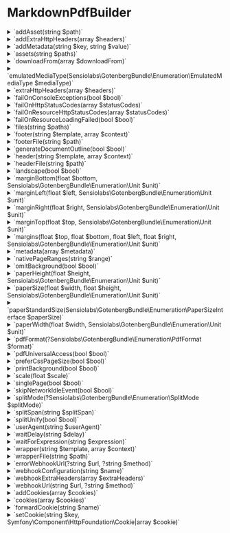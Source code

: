 # MarkdownPdfBuilder

<details><summary>`addAsset(string $path)`</summary>
Adds a file, like an image, font, stylesheet, and so on.
</details><details><summary>`addExtraHttpHeaders(array $headers)`</summary>
Adds extra HTTP headers that Chromium will send when loading the HTML<br />document. (default None).<br />

> [!TIP]
> See: [https://gotenberg.dev/docs/routes#custom-http-headers ](https://gotenberg.dev/docs/routes#custom-http-headers )
</details><details><summary>`addMetadata(string $key, string $value)`</summary>
The metadata to write.
</details><details><summary>`assets(string $paths)`</summary>
Adds additional files, like images, fonts, stylesheets, and so on (overrides any previous files).
</details><details><summary>`downloadFrom(array $downloadFrom)`</summary>
> [!TIP]
> See: [https://gotenberg.dev/docs/routes#download-from ](https://gotenberg.dev/docs/routes#download-from )
</details><details><summary>`emulatedMediaType(Sensiolabs\GotenbergBundle\Enumeration\EmulatedMediaType $mediaType)`</summary>
Forces Chromium to emulate, either "screen" or "print". (default "print").<br />

> [!TIP]
> See: [https://gotenberg.dev/docs/routes#console-exceptions](https://gotenberg.dev/docs/routes#console-exceptions)
</details><details><summary>`extraHttpHeaders(array $headers)`</summary>
Sets extra HTTP headers that Chromium will send when loading the HTML<br />document. (default None). (overrides any previous headers).<br />

> [!TIP]
> See: [https://gotenberg.dev/docs/routes#custom-http-headers-chromium ](https://gotenberg.dev/docs/routes#custom-http-headers-chromium )
</details><details><summary>`failOnConsoleExceptions(bool $bool)`</summary>
Forces GotenbergPdf to return a 409 Conflict response if there are<br />exceptions in the Chromium console. (default false).<br />

> [!TIP]
> See: [https://gotenberg.dev/docs/routes#console-exceptions](https://gotenberg.dev/docs/routes#console-exceptions)
</details><details><summary>`failOnHttpStatusCodes(array $statusCodes)`</summary>
Return a 409 Conflict response if the HTTP status code from<br />the main page is not acceptable. (default [499,599]). (overrides any previous configuration).<br />

> [!TIP]
> See: [https://gotenberg.dev/docs/routes#invalid-http-status-codes-chromium ](https://gotenberg.dev/docs/routes#invalid-http-status-codes-chromium )
</details><details><summary>`failOnResourceHttpStatusCodes(array $statusCodes)`</summary>
Return a 409 Conflict response if the HTTP status code from at least one resource is not acceptable.<br />(default None). (overrides any previous configuration).<br />

> [!TIP]
> See: [https://gotenberg.dev/docs/routes#invalid-http-status-codes-chromium ](https://gotenberg.dev/docs/routes#invalid-http-status-codes-chromium )
</details><details><summary>`failOnResourceLoadingFailed(bool $bool)`</summary>
Forces GotenbergScreenshot to return a 409 Conflict response if there are<br />exceptions load at least one resource. (default false).<br />

> [!TIP]
> See: [https://gotenberg.dev/docs/routes#network-errors-chromium](https://gotenberg.dev/docs/routes#network-errors-chromium)
</details><details><summary>`files(string $paths)`</summary></details><details><summary>`footer(string $template, array $context)`</summary></details><details><summary>`footerFile(string $path)`</summary>
HTML file containing the footer. (default None).
</details><details><summary>`generateDocumentOutline(bool $bool)`</summary>
Define whether the document outline should be embedded into the PDF. (Default false).<br />

> [!TIP]
> See: [https://gotenberg.dev/docs/routes#page-properties-chromium](https://gotenberg.dev/docs/routes#page-properties-chromium)
</details><details><summary>`header(string $template, array $context)`</summary></details><details><summary>`headerFile(string $path)`</summary>
HTML file containing the header. (default None).
</details><details><summary>`landscape(bool $bool)`</summary>
Sets the paper orientation to landscape. (Default false).<br />

> [!TIP]
> See: [https://gotenberg.dev/docs/routes#page-properties-chromium](https://gotenberg.dev/docs/routes#page-properties-chromium)
</details><details><summary>`marginBottom(float $bottom, Sensiolabs\GotenbergBundle\Enumeration\Unit $unit)`</summary></details><details><summary>`marginLeft(float $left, Sensiolabs\GotenbergBundle\Enumeration\Unit $unit)`</summary></details><details><summary>`marginRight(float $right, Sensiolabs\GotenbergBundle\Enumeration\Unit $unit)`</summary></details><details><summary>`marginTop(float $top, Sensiolabs\GotenbergBundle\Enumeration\Unit $unit)`</summary></details><details><summary>`margins(float $top, float $bottom, float $left, float $right, Sensiolabs\GotenbergBundle\Enumeration\Unit $unit)`</summary>
Overrides the default margins (e.g., 0.39), in inches.<br />

> [!TIP]
> See: [https://gotenberg.dev/docs/routes#page-properties-chromium](https://gotenberg.dev/docs/routes#page-properties-chromium)
</details><details><summary>`metadata(array $metadata)`</summary>
Resets the metadata.<br />

> [!TIP]
> See: [https://gotenberg.dev/docs/routes#metadata-chromium](https://gotenberg.dev/docs/routes#metadata-chromium)
> See: [https://exiftool.org/TagNames/XMP.html#pdf ](https://exiftool.org/TagNames/XMP.html#pdf )
</details><details><summary>`nativePageRanges(string $range)`</summary>
Page ranges to print, e.g., '1-5, 8, 11-13'. (default All pages).<br />

> [!TIP]
> See: [https://gotenberg.dev/docs/routes#page-properties-chromium](https://gotenberg.dev/docs/routes#page-properties-chromium)
</details><details><summary>`omitBackground(bool $bool)`</summary>
Hides default white background and allows generating PDFs with<br />transparency. (Default false).<br />

> [!TIP]
> See: [https://gotenberg.dev/docs/routes#page-properties-chromium](https://gotenberg.dev/docs/routes#page-properties-chromium)
</details><details><summary>`paperHeight(float $height, Sensiolabs\GotenbergBundle\Enumeration\Unit $unit)`</summary></details><details><summary>`paperSize(float $width, float $height, Sensiolabs\GotenbergBundle\Enumeration\Unit $unit)`</summary>
Overrides the default paper size, in inches.<br /><br />Examples of paper size (width x height):<br /><br />Letter - 8.5 x 11 (default)<br />Legal - 8.5 x 14<br />Tabloid - 11 x 17<br />Ledger - 17 x 11<br />A0 - 33.1 x 46.8<br />A1 - 23.4 x 33.1<br />A2 - 16.54 x 23.4<br />A3 - 11.7 x 16.54<br />A4 - 8.27 x 11.7<br />A5 - 5.83 x 8.27<br />A6 - 4.13 x 5.83<br />

> [!TIP]
> See: [https://gotenberg.dev/docs/routes#page-properties-chromium](https://gotenberg.dev/docs/routes#page-properties-chromium)
</details><details><summary>`paperStandardSize(Sensiolabs\GotenbergBundle\Enumeration\PaperSizeInterface $paperSize)`</summary></details><details><summary>`paperWidth(float $width, Sensiolabs\GotenbergBundle\Enumeration\Unit $unit)`</summary></details><details><summary>`pdfFormat(?Sensiolabs\GotenbergBundle\Enumeration\PdfFormat $format)`</summary>
Sets the PDF format of the resulting PDF. (default None).<br />
</details><details><summary>`pdfUniversalAccess(bool $bool)`</summary>
Enable PDF for Universal Access for optimal accessibility. (default false).<br />
</details><details><summary>`preferCssPageSize(bool $bool)`</summary>
Define whether to prefer page size as defined by CSS. (Default false).<br />

> [!TIP]
> See: [https://gotenberg.dev/docs/routes#page-properties-chromium](https://gotenberg.dev/docs/routes#page-properties-chromium)
</details><details><summary>`printBackground(bool $bool)`</summary>
Prints the background graphics. (Default false).<br />

> [!TIP]
> See: [https://gotenberg.dev/docs/routes#page-properties-chromium](https://gotenberg.dev/docs/routes#page-properties-chromium)
</details><details><summary>`scale(float $scale)`</summary>
The scale of the page rendering (e.g., 1.0). (Default 1.0).<br />

> [!TIP]
> See: [https://gotenberg.dev/docs/routes#page-properties-chromium](https://gotenberg.dev/docs/routes#page-properties-chromium)
</details><details><summary>`singlePage(bool $bool)`</summary>
Define whether to print the entire content in one single page.<br /><br />If the singlePage form field is set to true, it automatically overrides the values from the paperHeight and nativePageRanges form fields.
</details><details><summary>`skipNetworkIdleEvent(bool $bool)`</summary></details><details><summary>`splitMode(?Sensiolabs\GotenbergBundle\Enumeration\SplitMode $splitMode)`</summary>
Either intervals or pages. (default None).<br />

> [!TIP]
> See: [https://gotenberg.dev/docs/routes#split-chromium](https://gotenberg.dev/docs/routes#split-chromium)
</details><details><summary>`splitSpan(string $splitSpan)`</summary>
Either the intervals or the page ranges to extract, depending on the selected mode. (default None).<br />

> [!TIP]
> See: [https://gotenberg.dev/docs/routes#split-chromium](https://gotenberg.dev/docs/routes#split-chromium)
</details><details><summary>`splitUnify(bool $bool)`</summary>
Specify whether to put extracted pages into a single file or as many files as there are page ranges. Only works with pages mode. (default false).<br />

> [!TIP]
> See: [https://gotenberg.dev/docs/routes#split-chromium](https://gotenberg.dev/docs/routes#split-chromium)
</details><details><summary>`userAgent(string $userAgent)`</summary>
Override the default User-Agent HTTP header. (default None).<br />

> [!TIP]
> See: [https://gotenberg.dev/docs/routes#custom-http-headers-chromium](https://gotenberg.dev/docs/routes#custom-http-headers-chromium)
</details><details><summary>`waitDelay(string $delay)`</summary>
Sets the duration (i.e., "1s", "2ms", etc.) to wait when loading an HTML<br />document before converting it to PDF. (default None).<br />

> [!TIP]
> See: [https://gotenberg.dev/docs/routes#wait-before-rendering](https://gotenberg.dev/docs/routes#wait-before-rendering)
</details><details><summary>`waitForExpression(string $expression)`</summary>
Sets the JavaScript expression to wait before converting an HTML<br />document to PDF until it returns true. (default None).<br /><br />For instance: "window.status === 'ready'".<br />

> [!TIP]
> See: [https://gotenberg.dev/docs/routes#wait-before-rendering](https://gotenberg.dev/docs/routes#wait-before-rendering)
</details><details><summary>`wrapper(string $template, array $context)`</summary>
The HTML file that wraps the markdown content, rendered from a Twig template.<br />
</details><details><summary>`wrapperFile(string $path)`</summary>
The HTML file that wraps the markdown content.
</details><details><summary>`errorWebhookUrl(?string $url, ?string $method)`</summary>
Sets the webhook for cases of error.<br />Optionaly sets a custom HTTP method for such endpoint among : POST, PUT or PATCH.<br />

> [!TIP]
> See: [https://gotenberg.dev/docs/webhook](https://gotenberg.dev/docs/webhook)
</details><details><summary>`webhookConfiguration(string $name)`</summary>
Providing an existing $name from the configuration file, it will correctly set both success and error webhook URLs as well as extra_http_headers if defined.
</details><details><summary>`webhookExtraHeaders(array $extraHeaders)`</summary>
Extra headers that will be provided to the webhook endpoint. May it either be Success or Error.<br />
</details><details><summary>`webhookUrl(string $url, ?string $method)`</summary>
Sets the webhook for cases of success.<br />Optionaly sets a custom HTTP method for such endpoint among : POST, PUT or PATCH.<br />

> [!TIP]
> See: [https://gotenberg.dev/docs/webhook](https://gotenberg.dev/docs/webhook)
</details><details><summary>`addCookies(array $cookies)`</summary>
Add cookies to store in the Chromium cookie jar.<br />

> [!TIP]
> See: [https://gotenberg.dev/docs/routes#cookies-chromium ](https://gotenberg.dev/docs/routes#cookies-chromium )
</details><details><summary>`cookies(array $cookies)`</summary>
Cookies to store in the Chromium cookie jar. (overrides any previous cookies).<br />

> [!TIP]
> See: [https://gotenberg.dev/docs/routes#cookies-chromium ](https://gotenberg.dev/docs/routes#cookies-chromium )
</details><details><summary>`forwardCookie(string $name)`</summary></details><details><summary>`setCookie(string $key, Symfony\Component\HttpFoundation\Cookie|array $cookie)`</summary></details>